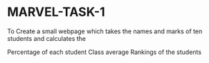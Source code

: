 # MARVEL-TASK-1
To Create a small webpage which takes the names and marks of ten students and calculates the

Percentage of each student Class average Rankings of the students
